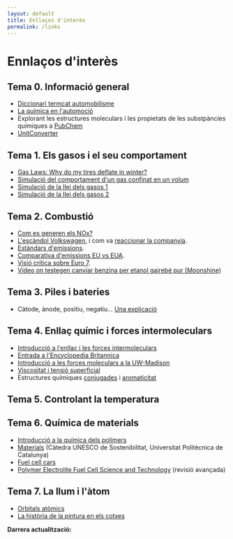 ```yaml
---
layout: default
title: Enllaços d'interès
permalink: /links
---
```


# Ennlaços d'interès

## Tema 0. Informació general

* [Diccionari termcat automobilisme](https://www.termcat.cat/ca/diccionaris-en-linia/162)
* [La química en l'automoció](https://www.quimicaysociedad.org/wp-content/uploads/2018/05/archivo18.pdf)
* Explorant les estructures moleculars i les propietats de les substpàncies químiques a [PubChem](https://pubchem.ncbi.nlm.nih.gov/)
* [UnitConverter](https://www.unitconverters.net/)

## Tema 1. Els gasos i el seu comportament

* [Gas Laws: Why do my tires deflate in winter?](https://www.youtube.com/watch?v=HBmnd0VhvsY)  
* [Simulació del comportament d'un gas confinat en un volum](https://phet.colorado.edu/sims/html/gases-intro/latest/gases-intro_en.html)
* [Simulació de la llei dels gasos 1](https://teachchemistry.org/classroom-resources/the-gas-laws-simulation)
* [Simulació de la llei dels gasos 2](https://ch301.cm.utexas.edu/simulations/js/idealgaslaw/)

## Tema 2. Combustió

* [Com es generen els NOx?](https://blog.centralderecambios.com/sabias-que-automocion/emisiones-del-automovil/)
* [L'escàndol Volkswagen](https://www.bbc.com/news/business-34324772), i com va [reaccionar la companyia](https://www.caranddriver.com/news/a15339250/everything-you-need-to-know-about-the-vw-diesel-emissions-scandal/).
* [Estàndars d'emissions](https://theicct.org/sites/default/files/publications/Future%20_HDV_standards_opportunity_20191125.pdf).
* [Comparativa d'emissions EU vs EUA](https://www.europarl.europa.eu/cmsdata/112300/2016.12.05-Comparative%20study%20of%20US%20and%20EU%20Vehicle%20emissions%20legislation_Martin_Nesbit_IEEP.pdf).
* [Visió crítica sobre Euro 7](https://www.aecc.eu/status-of-euro-7/).
* [Vídeo on testegen canviar benzina per etanol gairebé pur (Moonshine)](https://youtu.be/_PG1Wt53w7k?si=hBRp02Omno9I8XB_)

## Tema 3. Piles i bateries

* Càtode, ànode, positiu, negatiu... [Una explicació](https://www.biologic.net/topics/anode-cathode-positive-and-negative-battery-basics/)

## Tema 4. Enllaç químic i forces intermoleculars

* [Introducció a l'enllaç i les forces intermoleculars](https://scienceready.com.au/pages/intramolecular-bonds-and-intermolecular-forces?srsltid=AfmBOooh2jf2djskVVXF4GL8zqpNbknWpigeiQuuiFp_jZo0UG-AyGtU)
* [Entrada a l'Encyclopedia Britannica](https://www.britannica.com/science/chemical-bonding/Ionic-and-covalent-compounds)
* [Introducció a les forces moleculars a la UW-Madison](https://wisc.pb.unizin.org/minimisgenchem/chapter/an-introduction-to-intermolecular-forces-m10q1/)
* [Viscositat i tensió superficial](https://chem.libretexts.org/Bookshelves/General_Chemistry/Map%3A_A_Molecular_Approach_(Tro)/11%3A_Liquids_Solids_and_Intermolecular_Forces/11.04%3A_Intermolecular_Forces_in_Action-_Surface_Tension_Viscosity_and_Capillary_Action)
* Estructures químiques [conjugades](https://www.chem.ualberta.ca/~vederas/2005-2006_Chem_263/outlines/notes/Jan_16.pdf) i [aromaticitat](https://chem.libretexts.org/Courses/Providence_College/Organic_Chemistry_II/14%3A_Aromaticity/14.01%3A_Conjugation_vs._Aromaticity)

## Tema 5. Controlant la temperatura

## Tema 6. Química de materials

* [Introducció a la química dels polímers](https://www2.chemistry.msu.edu/faculty/reusch/virttxtjml/polymers.htm)
* [Materials](https://tecnologiaisostenibilitat.cus.upc.edu/continguts/materials.html) (Càtedra UNESCO de Sostenibilitat, Universitat Politècnica de Catalunya)
* [Fuel cell cars](https://cen.acs.org/articles/95/i38/Fuel-cell-cars-finally-drive.html)
* [Polymer Electrolite Fuel Cell Science and Technology](https://iopscience.iop.org/article/10.1149/1945-7111/acada3) (revisió avançada)

## Tema 7. La llum i l'àtom

* [Orbitals atòmics](https://www.youtube.com/watch?v=Nr40fnfHccQ&t=230s)
* [La història de la pintura en els cotxes](https://www.iconroad.es/historia/pintura-coches/)

<p><strong>Darrera actualització:</strong> <span id="updateDate"></span></p>

<script>
  document.getElementById("updateDate").innerText = new Date().toLocaleDateString();
</script>



